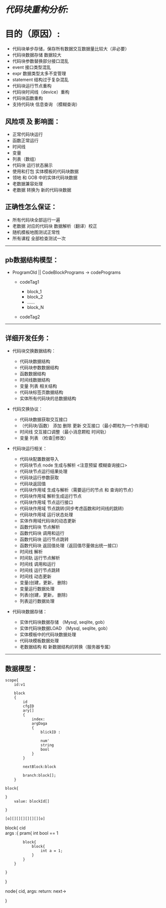 # _**代码块重构分析:**_

# 目的（原因）:
* 代码块单步存储，保存所有数据交互数据量比较大（非必要）
* 代码块数据存储 数据较大
* 代码块参数替换部分接口混乱
* event 接口类型混乱
* expr  数据类型太多不变管理
* statement 结构过于复杂混乱
* 代码块运行节点重构 
* 代码块时间线（device）重构
* 代码块函数重构
* 支持代码块 信息查询 （模糊查询）

## 风险项 及 影响面：
* 正常代码块运行
* 函数正常运行
* 时间线
* 变量
* 列表（数组）
* 代码块 运行状态展示
* 使用和打包 实体模板的代码块数据
* 领地 和 GOB 中的实体代码块数据
* 老数据兼容处理
* 老数据  转换为 新的代码块数据 


## 正确性怎么保证：
* 所有代码块全部运行一遍
* 老数据 对应的代码块 数据解析（翻译）校正
* 随机模板地图测试正常性
* 所有课程 全部检查测试一次

------

## pb数据结构模型：
* ProgramOld || CodeBlockPrograms   -> codePrograms
    * codeTag1
        * block_1
        * block_2
        * ......
        * block_N

    * codeTag2

------

 ## 详细开发任务： 
 * 代码块交换数据结构：
    * 代码块数据结构
    * 代码块参数数据结构
    * 函数数据结构
    * 时间线数据结构
    * 变量 列表 相关结构
    * 代码块标签页数据结构
    * 实体所有代码块的总数据结构

* 代码交换协议：
    * 代码块数据获取交互接口
    * （代码块/函数） 添加 删除 更新 交互接口（最小颗粒为一个作用域）
    * 时间线 交互接口调整（最小消息颗粒 时间轨）
    * 变量  列表 （检查||修改）
    


* 代码块运行相关：
    * 代码块配置数据导入
    * 代码块节点 node 生成与解析  <注意预留 模糊查询接口>
    * 代码块节点运行结果处理
    * 代码块运行参数获取
    * 代码块返回值
    * 代码块作用域 生成与解析（需要运行的节点 和 查询的节点）
    * 代码块作用域 解析生成运行节点
    * 代码块作用域 节点运行接口
    * 代码块作用域 节点跳转(同步考虑函数和时间线的跳转)
    * 代码块作用域 运行状态处理
    * 实体作用域代码块的动态更新
    * 函数代码块 节点解析
    * 函数代码块 调用和运行
    * 函数代码块 运行节点跳转
    * 函数代码块 返回值处理（返回值尽量做出统一接口）
    * 时间线 解析
    * 时间轨 运行节点解析
    * 时间线 调用和运行
    * 时间线 运行节点跳转
    * 时间线 动态更新
    * 变量(创建，更新， 删除)
    * 变量运行数据处理 
    * 列表(创建，更新， 删除)
    * 列表运行数据处理

* 代码块数据存储：
    * 实体代码块数据存储 （Mysql, seqlite, gob）
    * 实体代码块数据LOAD （Mysql, seqlite, gob）
    * 实体模板中的代码块数据处理
    * 代码块模板数据处理
    * 老数据结构  和 新数据结构的转换（服务器专属）




------



 ## 数据模型：
    scope{ 
        id:v1
        
        block 
        {
            id
            cfgID
            ary[]
            {
                index:
                argDaga
                {
                    blickID : 
                    
                    num'
                    string
                    bool
                }
            }

            nextBlock:block

            branch:block[];
        }

    block{

    }
        value: blockId[]

    }

    [o][][][][][][][o]


block{
    cid  
    args :{
        pram{
            int bool  == 1
            
            block{
                block{
                    int a = 1;
                }
            }
        }

    } 


}

node{
    cid,
    args:
    return:
    next-> 


}